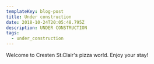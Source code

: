 ```yaml
---
templateKey: blog-post
title: Under construction
date: 2018-10-24T20:05:48.795Z
description: UNDER CONSTRUCTION
tags:
  - under_construction
---
```

Welcome to Cresten St.Clair's pizza world. Enjoy your stay!
